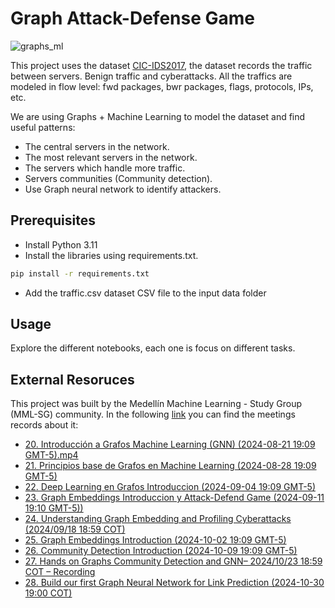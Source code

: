 # Graph Attack-Defense Game

![graphs_ml](https://github.com/user-attachments/assets/132f39a8-8065-47f8-9f38-ffc8105b2bdd)

This project uses the dataset [CIC-IDS2017](https://www.unb.ca/cic/datasets/ids-2017.html), the dataset records the traffic between servers. Benign traffic and cyberattacks.
All the traffics are modeled in flow level: fwd packages, bwr packages, flags, protocols, IPs, etc.

We are using Graphs + Machine Learning to model the dataset and find useful patterns:
* The central servers in the network.
* The most relevant servers in the network.
* The servers which handle more traffic.
* Servers communities (Community detection).
* Use Graph neural network to identify attackers.

## Prerequisites
* Install Python 3.11
* Install the libraries using requirements.txt.
```bash
pip install -r requirements.txt
```
* Add the traffic.csv dataset CSV file to the input data folder

## Usage
Explore the different notebooks, each one is focus on different tasks.

## External Resoruces
This project was built by the Medellín Machine Learning - Study Group (MML-SG) community. In the following [link](https://drive.google.com/drive/u/0/folders/1nPMtg6caIef5o9S_J8WyNEvyEt5sO1VH) you can find the meetings records about it:
* [20. Introducción a Grafos Machine Learning (GNN) (2024-08-21 19:09 GMT-5).mp4](https://drive.google.com/file/d/1SzNfLmjhO4XjaWiJ5L0xn7Tq0253wNWf/view?usp=drive_link)
* [21. Principios base de Grafos en Machine Learning (2024-08-28 19:09 GMT-5)](https://drive.google.com/file/d/1KNBXPZzWBubB34Zf8MVHDcH7WEKxAqiK/view?usp=drive_link)
* [22. Deep Learning en Grafos Introduccion (2024-09-04 19:09 GMT-5)](https://drive.google.com/file/d/1cGaGzXTNgP1yLGTu7oiZbFZMy4v1Crq5/view?usp=drive_link)
* [23. Graph Embeddings Introduccion y  Attack-Defend Game (2024-09-11 19:10 GMT-5))](https://drive.google.com/file/d/1dYvSuCeChagNAz2_2Ypdjr9WUZ-3PDt5/view?usp=drive_link)
* [24. Understanding Graph Embedding and Profiling Cyberattacks (2024/09/18 18:59 COT)](https://drive.google.com/file/d/1DiUVCeIDahVda_NrLfNaLl6Li2k70Qn4/view?usp=drive_link)
* [25. Graph Embeddings Introduction (2024-10-02 19:09 GMT-5)](https://drive.google.com/file/d/119DLsvif_7WrBcY4D8mKZf7f-sMwh7lM/view?usp=drive_link)
* [26. Community Detection Introduction (2024-10-09 19:09 GMT-5)](https://drive.google.com/file/d/1kFPWA1hspW-NUBONSSKKtXxLHxecEI23/view?usp=drive_link)
* [27. Hands on Graphs Community Detection and GNN– 2024/10/23 18:59 COT – Recording](https://drive.google.com/file/d/1ITCAzF6swWIKG1KmqgG8hih-iuJWiHot/view?usp=drive_link)
* [28. Build our first Graph Neural Network for Link Prediction  (2024-10-30 19:00 COT)](https://drive.google.com/file/d/19SrzOyMR-AB0CxXZNSBrJCmiggfl8Lah/view?usp=drive_link)
